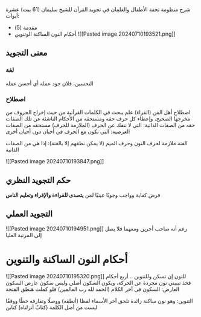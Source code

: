 شرح منظومة تحفة الأطفال والغلمان في تجويد القرآن للشيخ سليمان (61 بيت)
عشرة أبوات:
- مقدمة (5)
- أحكام النون الساكنة الوتنوين
![[Pasted image 20240710193521.png]]

## معنى التجويد 
### لغة
التحسين، فلان جود عمله أي أحسن عمله
### اصطلاح
اصطلاح أهل الفن (القراء)
علم يبحث في الكلمات القرآنية من حيث إخراج الحروف من مخرجها الصحيح، وإعطاء كل حرف حقه ومستحقه من الأحكام الناشئة عن تلك الصفات
حقه من الصفات الذاتية: التي لا تنفك عن الحرف (الملازمة للحرف)
مستحقه من الصفات العرضية: التي تكون مع الحرف في أحيان دون أحيان أخرى

الغنة ملازمة لحرف النون وحرف الميم (لا يمكن نطقهم إلا بالغنة): إذا هي من الصفات الذاتية

![[Pasted image 20240710193847.png]]

## حكم التجويد النظري
فرض كفاية
وواجب وجوبًا عينيًا لمن **يتصدى للقراءة والإقراء وتعليم الناس**

## التجويد العملي
![[Pasted image 20240710194951.png]]
رغم أنه صاحب أجرين ومعهما فلا يصل إلى المرتبة العليا 

# أحكام النون الساكنة والتنوين
![[Pasted image 20240710195320.png]]
للنون إن تسكن وللتنوين .. أربع أحكام فخذ تبييني
نون مجردة عن الحركة، ويكون السكون أصلي وليس سكون عارض 
السكون العارض: السكون في آخر الكلام (الحمد لله رب العالمين) فلو كملت هنطق الفتحة

التنوين: وهو نون ساكنة زائدة تلحق آخر الأسماء لفظا (أنطقه) ووصلًا وتفارقه خطًا ووقفًا 
ليست من أصل الكلمة (كتابٌ أنزلناه) كتابن